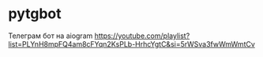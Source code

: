 # pytgbot

Телеграм бот на aiogram
https://youtube.com/playlist?list=PLYnH8mpFQ4am8cFYqn2KsPLb-HrhcYgtC&si=5rWSva3fwWmWmtCv